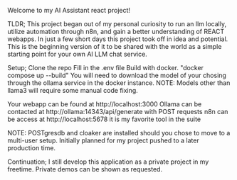 Welcome to my AI Assistant react project!

TLDR;
This project began out of my personal curiosity to run an llm locally, utilize automation through n8n, and gain a better understanding of REACT webapps.
In just a few short days this project took off in idea and potential. This is the beginning version of it to be shared with the world as a simple starting point for your own AI LLM chat service.

Setup;
Clone the repo 
Fill in the .env file 
Build with docker. "docker compose up --build"
You will need to download the model of your chosing through the ollama service in the docker instance. NOTE: Models other than llama3 will require some manual code fixing.



Your webapp can be found at http://localhost:3000
Ollama can be contacted at http://ollama:14343/api/generate with POST requests
n8n can be access at http://localhost:5678 it is my favorite tool in the suite

NOTE: POSTgresdb and cloaker are installed should you chose to move to a multi-user setup. Initially planned for my project pushed to a later production time.



Continuation;
I still develop this application as a private project in my freetime. Private demos can be shown as requested.
